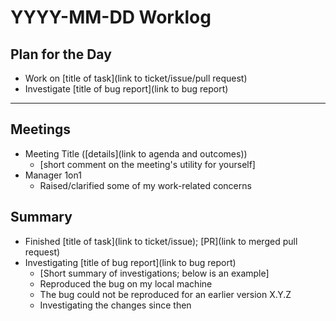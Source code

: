 # YYYY-MM-DD Worklog

## Plan for the Day

- Work on [title of task](link to ticket/issue/pull request)
- Investigate [title of bug report](link to bug report)

---

<!-- Fill out the rest at the end of your day -->

## Meetings

- Meeting Title ([details](link to agenda and outcomes))
  - [short comment on the meeting's utility for yourself]
- Manager 1on1
  - Raised/clarified some of my work-related concerns

## Summary

- Finished [title of task](link to ticket/issue); [PR](link to merged pull request)
- Investigating [title of bug report](link to bug report)
  - [Short summary of investigations; below is an example]
  - Reproduced the bug on my local machine
  - The bug could not be reproduced for an earlier version X.Y.Z
  - Investigating the changes since then
